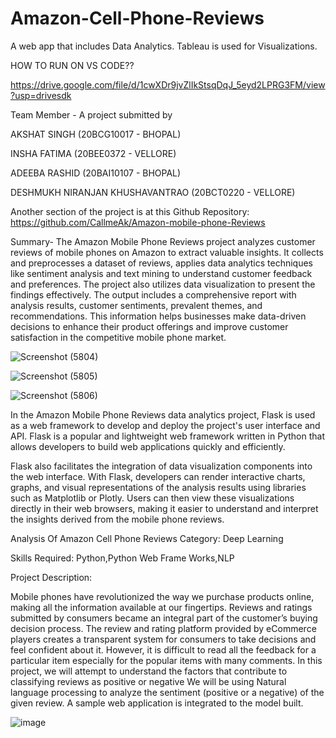 # Amazon-Cell-Phone-Reviews
A web app that includes Data Analytics. Tableau is used for Visualizations.

HOW TO RUN ON VS CODE?? 

https://drive.google.com/file/d/1cwXDr9jvZlIkStsqDqJ_5eyd2LPRG3FM/view?usp=drivesdk

Team Member - A project submitted by

AKSHAT SINGH (20BCG10017 - BHOPAL)

INSHA FATIMA (20BEE0372 - VELLORE)

ADEEBA RASHID (20BAI10107 - BHOPAL)

DESHMUKH NIRANJAN KHUSHAVANTRAO (20BCT0220 - VELLORE)

Another section of the project is at this Github Repository: https://github.com/CallmeAk/Amazon-mobile-phone-Reviews
  
Summary- The Amazon Mobile Phone Reviews project analyzes customer reviews of mobile phones on Amazon to extract valuable insights. It collects and preprocesses a dataset of reviews, applies data analytics techniques like sentiment analysis and text mining to understand customer feedback and preferences. The project also utilizes data visualization to present the findings effectively. The output includes a comprehensive report with analysis results, customer sentiments, prevalent themes, and recommendations. This information helps businesses make data-driven decisions to enhance their product offerings and improve customer satisfaction in the competitive mobile phone market.

![Screenshot (5804)](https://github.com/9889AdeebaRashid/Amazon-Cell-Phone-Reviews-main/assets/80636537/3bcfda42-11b3-42b8-b059-b48ead40ede0)

![Screenshot (5805)](https://github.com/9889AdeebaRashid/Amazon-Cell-Phone-Reviews-main/assets/80636537/d0840b28-e4a8-4c29-b27f-24eaba2caaa4)

![Screenshot (5806)](https://github.com/9889AdeebaRashid/Amazon-Cell-Phone-Reviews-main/assets/80636537/fff67f06-4a85-4b16-b368-f851cebd9f6e)



In the Amazon Mobile Phone Reviews data analytics project, Flask is used as a web framework to develop and deploy the project's user interface and API. Flask is a popular and lightweight web framework written in Python that allows developers to build web applications quickly and efficiently.

Flask also facilitates the integration of data visualization components into the web interface. With Flask, developers can render interactive charts, graphs, and visual representations of the analysis results using libraries such as Matplotlib or Plotly. Users can then view these visualizations directly in their web browsers, making it easier to understand and interpret the insights derived from the mobile phone reviews.

Analysis Of Amazon Cell Phone Reviews Category: Deep Learning

Skills Required: Python,Python Web Frame Works,NLP

Project Description:

Mobile phones have revolutionized the way we purchase products online, making all the information available at our fingertips. Reviews and ratings submitted by consumers became an integral part of the customer’s buying decision process. The review and rating platform provided by eCommerce players creates a transparent system for consumers to take decisions and feel confident about it. However, it is difficult to read all the feedback for a particular item especially for the popular items with many comments. In this project, we will attempt to understand the factors that contribute to classifying reviews as positive or negative We will be using Natural language processing to analyze the sentiment (positive or a negative) of the given review. A sample web application is integrated to the model built.

![image](https://github.com/9889AdeebaRashid/Amazon-Cell-Phone-Reviews-main/assets/80636537/2749dcda-3e10-4046-ab8f-080b0c76315a)
